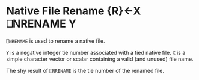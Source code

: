 <!-- Hidden search keywords -->
<div style="display: none;">
  ⎕NRENAME NRENAME
</div>






<h1 class="heading"><span class="name">Native File Rename</span> <span class="command">{R}←X ⎕NRENAME Y</span></h1>



`⎕NRENAME` is used to rename a native file.


`Y` is a negative integer tie number associated with a tied native file.  `X` is a simple character vector or scalar containing a valid (and unused) file name.


The shy result of `⎕NRENAME` is the tie number of the renamed file.



